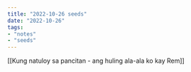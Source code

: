 ```yaml
---
title: "2022-10-26 seeds"
date: "2022-10-26"
tags:
- "notes"
- "seeds"
---
```


[[Kung natuloy sa pancitan - ang huling ala-ala ko kay Rem]]
